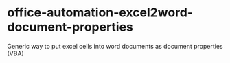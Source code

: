 # office-automation-excel2word-document-properties
Generic way to put excel cells into word documents as document properties (VBA)
